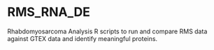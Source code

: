 # RMS_RNA_DE
Rhabdomyosarcoma Analysis 
R scripts to run and compare RMS data against GTEX data and identify meaningful proteins. 
